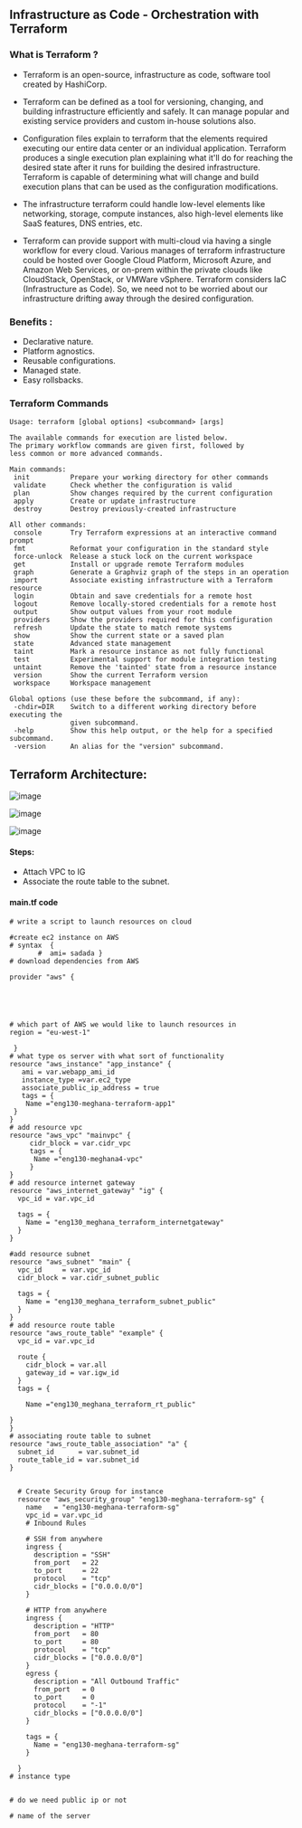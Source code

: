 ## Infrastructure as Code - Orchestration with Terraform

### What is Terraform ?
- Terraform is an open-source, infrastructure as code, software tool created by HashiCorp.

- Terraform can be defined as a tool for versioning, changing, and building infrastructure efficiently and safely. It can manage popular and existing service providers and custom in-house solutions also.

- Configuration files explain to terraform that the elements required executing our entire data center or an individual application. Terraform produces a single execution plan explaining what it'll do for reaching the desired state after it runs for building the desired infrastructure. Terraform is capable of determining what will change and build execution plans that can be used as the configuration modifications.

- The infrastructure terraform could handle low-level elements like networking, storage, compute instances, also high-level elements like SaaS features, DNS entries, etc.

- Terraform can provide support with multi-cloud via having a single workflow for every cloud. Various manages of terraform infrastructure could be hosted over Google Cloud Platform, Microsoft Azure, and Amazon Web Services, or on-prem within the private clouds like CloudStack, OpenStack, or VMWare vSphere. Terraform considers IaC (Infrastructure as Code). So, we need not to be worried about our infrastructure drifting away through the desired configuration.
 
 ### Benefits :
 - Declarative nature.
 - Platform agnostics.
 - Reusable configurations.
 - Managed state.
 - Easy rollsbacks.
 ### Terraform Commands
 ```
 Usage: terraform [global options] <subcommand> [args]

The available commands for execution are listed below.
The primary workflow commands are given first, followed by
less common or more advanced commands.

Main commands:
  init          Prepare your working directory for other commands
  validate      Check whether the configuration is valid
  plan          Show changes required by the current configuration
  apply         Create or update infrastructure
  destroy       Destroy previously-created infrastructure

All other commands:
  console       Try Terraform expressions at an interactive command prompt
  fmt           Reformat your configuration in the standard style
  force-unlock  Release a stuck lock on the current workspace
  get           Install or upgrade remote Terraform modules
  graph         Generate a Graphviz graph of the steps in an operation
  import        Associate existing infrastructure with a Terraform resource
  login         Obtain and save credentials for a remote host
  logout        Remove locally-stored credentials for a remote host
  output        Show output values from your root module
  providers     Show the providers required for this configuration
  refresh       Update the state to match remote systems
  show          Show the current state or a saved plan
  state         Advanced state management
  taint         Mark a resource instance as not fully functional
  test          Experimental support for module integration testing
  untaint       Remove the 'tainted' state from a resource instance
  version       Show the current Terraform version
  workspace     Workspace management

Global options (use these before the subcommand, if any):
  -chdir=DIR    Switch to a different working directory before executing the
                given subcommand.
  -help         Show this help output, or the help for a specified subcommand.
  -version      An alias for the "version" subcommand.

 ```
 ## Terraform Architecture:

![image](https://user-images.githubusercontent.com/97250268/202471468-1c1c1bb1-2c1d-4c76-a506-71744d957ab4.png)

![image](https://user-images.githubusercontent.com/97250268/202480098-0fe3c7ef-4024-4819-b6a6-30ca66c78dfc.png)


![image](https://user-images.githubusercontent.com/97250268/202479452-d1718426-02e6-4854-9c8e-c6dc800f7c67.png)



#### Steps:
- Attach VPC to IG
- Associate the route table to the subnet. 



#### main.tf code

```
# write a script to launch resources on cloud

#create ec2 instance on AWS
# syntax  {
       #  ami= sadada }
# download dependencies from AWS

provider "aws" {


   


# which part of AWS we would like to launch resources in
region = "eu-west-1"

 }
# what type os server with what sort of functionality
resource "aws_instance" "app_instance" {
   ami = var.webapp_ami_id
   instance_type =var.ec2_type
   associate_public_ip_address = true
   tags = {
    Name ="eng130-meghana-terraform-app1"
 }
}
# add resource vpc
resource "aws_vpc" "mainvpc" {
     cidr_block = var.cidr_vpc
     tags = {
      Name ="eng130-meghana4-vpc"
     }
}
# add resource internet gateway
resource "aws_internet_gateway" "ig" {
  vpc_id = var.vpc_id

  tags = {
    Name = "eng130_meghana_terraform_internetgateway"
  }
}

#add resource subnet
resource "aws_subnet" "main" {
  vpc_id     = var.vpc_id
  cidr_block = var.cidr_subnet_public

  tags = {
    Name = "eng130_meghana_terraform_subnet_public"
  }
}
# add resource route table
resource "aws_route_table" "example" {
  vpc_id = var.vpc_id

  route {
    cidr_block = var.all
    gateway_id = var.igw_id
  }
  tags = {
     
    Name ="eng130_meghana_terraform_rt_public"

}
}
# associating route table to subnet
resource "aws_route_table_association" "a" {
  subnet_id      = var.subnet_id
  route_table_id = var.subnet_id
}


  # Create Security Group for instance
  resource "aws_security_group" "eng130-meghana-terraform-sg" {
    name   = "eng130-meghana-terraform-sg"
    vpc_id = var.vpc_id
    # Inbound Rules

    # SSH from anywhere
    ingress {
      description = "SSH"
      from_port   = 22
      to_port     = 22
      protocol    = "tcp"
      cidr_blocks = ["0.0.0.0/0"]
    }

    # HTTP from anywhere
    ingress {
      description = "HTTP"
      from_port   = 80
      to_port     = 80
      protocol    = "tcp"
      cidr_blocks = ["0.0.0.0/0"]
    }
    egress {
      description = "All Outbound Traffic"
      from_port   = 0
      to_port     = 0
      protocol    = "-1"
      cidr_blocks = ["0.0.0.0/0"]
    }

    tags = {
      Name = "eng130-meghana-terraform-sg"
    }

  }
# instance type


# do we need public ip or not

# name of the server




```

 
